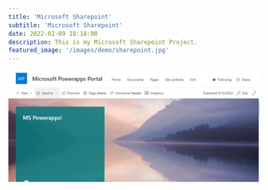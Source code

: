 ```yaml
---
title: 'Microsoft Sharepoint'
subtitle: 'Microsoft Sharepoint'
date: 2022-02-09 18:18:00
description: This is my Microsoft Sharepoint Project.
featured_image: '/images/demo/sharepoint.jpg'
---
```

![MicrosoftSharepoint](\images\demo\Sharepoint.jpg)